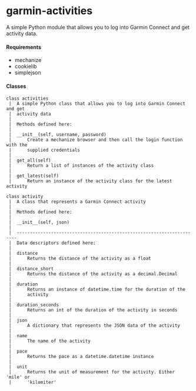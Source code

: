 garmin-activities
=================

A simple Python module that allows you to log into Garmin Connect and get activity data.

#### Requirements
* mechanize
* cookielib
* simplejson


#### Classes

    class activities
     |  A simple Python class that allows you to log into Garmin Connect and get
     |  activity data
     |  
     |  Methods defined here:
     |  
     |  __init__(self, username, password)
     |      Create a mechanize browser and then call the login function with the
     |      supplied credentials
     |  
     |  get_all(self)
     |      Return a list of instances of the activity class
     |  
     |  get_latest(self)
     |      Return an instance of the activity class for the latest activity
    
    class activity
     |  A class that represents a Garmin Connect activity
     |  
     |  Methods defined here:
     |  
     |  __init__(self, json)
     |  
     |  ----------------------------------------------------------------------
     |  Data descriptors defined here:
     |  
     |  distance
     |      Returns the distance of the activity as a float
     |  
     |  distance_short
     |      Returns the distance of the activity as a decimal.Decimal
     |  
     |  duration
     |      Returns an instance of datetime.time for the duration of the
     |      activity
     |  
     |  duration_seconds
     |      Returns an int of the duration of the activity in seconds
     |  
     |  json
     |      A dictionary that represents the JSON data of the activity
     |  
     |  name
     |      The name of the activity
     |  
     |  pace
     |      Returns the pace as a datetime.datetime instance
     |  
     |  unit
     |      Returns the unit of measurement for the activity. Either 'mile' or
     |      'kilomiter'

